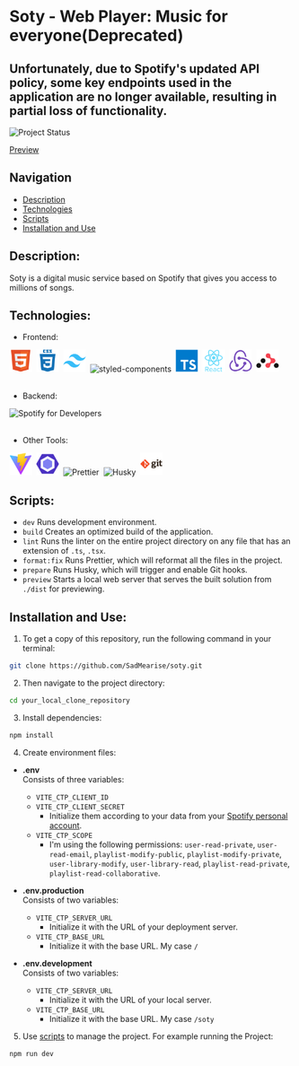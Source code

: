 # Soty - Web Player: Music for everyone(Deprecated)

## Unfortunately, due to Spotify's updated API policy, some key endpoints used in the application are no longer available, resulting in partial loss of functionality.

![Project Status](https://img.shields.io/badge/status-finished-brightgreen.svg)

[Preview](https://sadmearise.github.io/soty/)

## Navigation

- [Description](#description)
- [Technologies](#technologies)
- [Scripts](#scripts)
- [Installation and Use](#installation-and-use)

## Description:

Soty is a digital music service based on Spotify that gives you access to millions of songs.

## Technologies:

- Frontend:

<div>
  <img src="https://github.com/devicons/devicon/blob/master/icons/html5/html5-original.svg" title="HTML5" alt="HTML" width="40" height="40"/>&nbsp;
  <img src="https://github.com/devicons/devicon/blob/master/icons/css3/css3-plain-wordmark.svg"  title="CSS3" alt="CSS" width="40" height="40"/>&nbsp;
  <img src="https://github.com/devicons/devicon/blob/master/icons/tailwindcss/tailwindcss-original.svg" title="Tailwind CSS" alt="Tailwind CSS" width="40" height="40"/>&nbsp;
  <img src="https://github.com/marwin1991/profile-technology-icons/assets/25181517/2a36d1f6-2198-4726-89ac-2148ce46a69a" title="styled-components" alt="styled-components" width="40" height="40" />&nbsp;
  <img src="https://github.com/devicons/devicon/blob/master/icons/typescript/typescript-original.svg" title="Typescript" alt="Typescript" width="40" height="40"/>&nbsp;
  <img src="https://github.com/devicons/devicon/blob/master/icons/react/react-original-wordmark.svg" title="React" alt="React" width="40" height="40"/>&nbsp;
  <img src="https://github.com/devicons/devicon/blob/master/icons/redux/redux-original.svg" title="Redux" alt="Redux " width="40" height="40"/>&nbsp;
  <img src="https://github.com/devicons/devicon/blob/master/icons/reactrouter/reactrouter-original.svg" title="React Router" alt="React Router" width="40" height="40"/>&nbsp;
</div>
<br>

- Backend:

<div>
  <img src="https://upload.wikimedia.org/wikipedia/commons/thumb/8/84/Spotify_icon.svg/1200px-Spotify_icon.svg.png" title="Spotify for Developers" alt="Spotify for Developers" width="40" height="40"/>&nbsp;
</div>
<br>

- Other Tools:

<div>
  <img src="https://github.com/devicons/devicon/blob/master/icons/vitejs/vitejs-original.svg" title="Vite" alt="Vite" width="40" height="40"/>&nbsp;
  <img src="https://github.com/devicons/devicon/blob/master/icons/eslint/eslint-original.svg" title="ESLint" alt="ESLint" width="40" height="40"/>&nbsp;
  <img src="https://raw.githubusercontent.com/prettier/prettier-logo/master/images/prettier-icon-light.png" title="Prettier" alt="Prettier" width="40" height="40"/>&nbsp;
  <img src="https://media.dev.to/cdn-cgi/image/width=1000,height=420,fit=cover,gravity=auto,format=auto/https%3A%2F%2Fdev-to-uploads.s3.amazonaws.com%2Fuploads%2Farticles%2Fv67mrvpgrqg19k3ifgll.png" title="Husky"  alt="Husky" width="95" height="40"/>&nbsp;
  <img src="https://github.com/devicons/devicon/blob/master/icons/git/git-original-wordmark.svg" title="Git" **alt="Git" width="40" height="40"/>
</div>

## Scripts:

- `dev` Runs development environment.
- `build` Creates an optimized build of the application.
- `lint` Runs the linter on the entire project directory on any file that has an extension of `.ts`, `.tsx`.
- `format:fix` Runs Prettier, which will reformat all the files in the project.
- `prepare` Runs Husky, which will trigger and enable Git hooks.
- `preview` Starts a local web server that serves the built solution from `./dist` for previewing.

## Installation and Use:

1. To get a copy of this repository, run the following command in your terminal:

```bash
git clone https://github.com/SadMearise/soty.git
```

2. Then navigate to the project directory:

```bash
cd your_local_clone_repository
```

3. Install dependencies:

```bash
npm install
```

4. Create environment files:

- **.env**  
  Consists of three variables:
  - `VITE_CTP_CLIENT_ID`
  - `VITE_CTP_CLIENT_SECRET`
    - Initialize them according to your data from your [Spotify personal account](https://developer.spotify.com/).
  - `VITE_CTP_SCOPE`
    - I'm using the following permissions: `user-read-private`, `user-read-email`, `playlist-modify-public`, `playlist-modify-private`, `user-library-modify`, `user-library-read`, `playlist-read-private`, `playlist-read-collaborative`.
- **.env.production**  
  Consists of two variables:

  - `VITE_CTP_SERVER_URL`
    - Initialize it with the URL of your deployment server.
  - `VITE_CTP_BASE_URL`
    - Initialize it with the base URL. My case `/`

- **.env.development**  
  Consists of two variables:
  - `VITE_CTP_SERVER_URL`
    - Initialize it with the URL of your local server.
  - `VITE_CTP_BASE_URL`
    - Initialize it with the base URL. My case `/soty`

5. Use [scripts](#scripts) to manage the project. For example running the Project:

```bash
npm run dev
```
